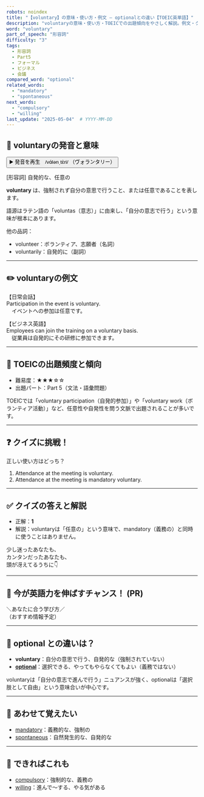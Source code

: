 ```yaml
---
robots: noindex
title: "【voluntary】の意味・使い方・例文 ― optionalとの違い【TOEIC英単語】"
description: "voluntaryの意味・使い方・TOEICでの出題傾向をやさしく解説。例文・クイズ付きでoptionalとの違いもわかりやすく学べます。"
word: "voluntary"
part_of_speech: "形容詞"
difficulty: "3"
tags:
  - 形容詞
  - Part5
  - フォーマル
  - ビジネス
  - 会議
compared_word: "optional"
related_words:
  - "mandatory"
  - "spontaneous"
next_words:
  - "compulsory"
  - "willing"
last_update: "2025-05-04"  # YYYY-MM-DD
---
```


## 🔰 voluntaryの発音と意味

<button class="play-audio" onclick="playTTS('voluntary')">
  <span class="play-audio-main">
    ▶️ 発音を再生　/vɑ́lənˌtɛ̀ri/
  </span>
  <span class="play-audio-sub">
    （ヴォランタリー）
  </span>
</button>

[形容詞] 自発的な、任意の

**voluntary** は、強制されず自分の意思で行うこと、または任意であることを表します。

語源はラテン語の「voluntas（意志）」に由来し、「自分の意志で行う」という意味が根本にあります。

他の品詞：  
- volunteer：ボランティア、志願者（名詞）
- voluntarily：自発的に（副詞）

---

## ✏️ voluntaryの例文

【日常会話】  
Participation in the event is voluntary.  
　イベントへの参加は任意です。

【ビジネス英語】  
Employees can join the training on a voluntary basis.  
　従業員は自発的にその研修に参加できます。

---

## 🎯 TOEICの出題頻度と傾向

- 難易度：★★★☆☆
- 出題パート：Part 5（文法・語彙問題）

TOEICでは「voluntary participation（自発的参加）」や「voluntary work（ボランティア活動）」など、任意性や自発性を問う文脈で出題されることが多いです。

---

## ❓ クイズに挑戦！

正しい使い方はどっち？

1. Attendance at the meeting is voluntary.  
2. Attendance at the meeting is mandatory voluntary.

---

## ✅ クイズの答えと解説

- 正解：**1**
- 解説：voluntaryは「任意の」という意味で、mandatory（義務の）と同時に使うことはありません。

少し迷ったあなたも、  
カンタンだったあなたも、  
頭が冴えてるうちに👇️

---

## 🚀 今が英語力を伸ばすチャンス！ (PR)

<div class="info-center">
＼あなたに合う学び方／<br>  
（おすすめ情報予定）
</div>

---

## 🤔  optional との違いは？

- **voluntary**：自分の意思で行う、自発的な（強制されていない）
- **[optional](/word/optional/)**：選択できる、やってもやらなくてもよい（義務ではない）

voluntaryは「自分の意志で進んで行う」ニュアンスが強く、optionalは「選択肢として自由」という意味合いが中心です。

---

## 🧩 あわせて覚えたい

- [mandatory](/word/mandatory/)：義務的な、強制の
- [spontaneous](/word/spontaneous/)：自然発生的な、自発的な

---

## 📖 できればこれも

- [compulsory](/word/compulsory/)：強制的な、義務の
- [willing](/word/willing/)：進んで～する、やる気がある

<!-- cvid: aid08_bid03 -->

